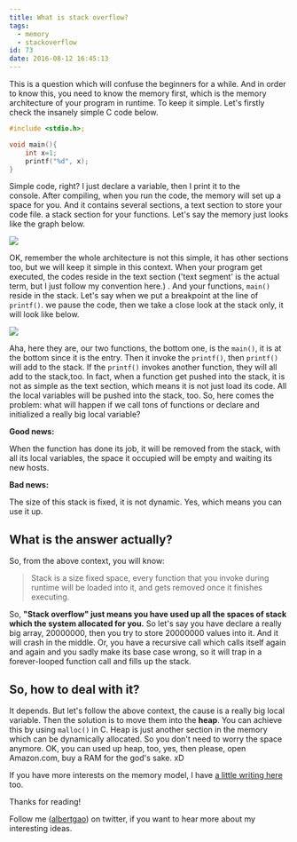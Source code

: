 ```yaml
---
title: What is stack overflow?
tags:
  - memory
  - stackoverflow
id: 73
date: 2016-08-12 16:45:13
---
```


This is a question which will confuse the beginners for a while. And in order to know this, you need to know the memory first, which is the memory architecture of your program in runtime. To keep it simple. Let's firstly check the insanely simple C code below.

<!--more-->

```c
#include <stdio.h>;

void main(){
    int x=1;
    printf("%d", x);
}
```

Simple code, right? I just declare a variable, then I print it to the console. After compiling, when you run the code, the memory will set up a space for you. And it contains several sections, a text section to store your code file. a stack section for your functions. Let's say the memory just looks like the graph below.

![](/images/Screen-Shot-2016-08-12-at-16.18.34.png)

OK, remember the whole architecture is not this simple, it has other sections too, but we will keep it simple in this context. When your program get executed, the codes reside in the text section ('text segment' is the actual term, but I just follow my convention here.) . And your functions, `main()` reside in the stack. Let's say when we put a breakpoint at the line of `printf()`. we pause the code, then we take a close look at the stack only, it will look like below.

![](/images/Screen-Shot-2016-08-12-at-16.25.19.png)

Aha, here they are, our two functions, the bottom one, is the `main()`, it is at the bottom since it is the entry. Then it invoke the `printf()`, then `printf()` will add to the stack. If the `printf()` invokes another function, they will all add to the stack,too. In fact, when a function get pushed into the stack, it is not as simple as the text section, which means it is not just load its code. All the local variables will be pushed into the stack, too. So, here comes the problem: what will happen if we call tons of functions or declare and initialized a really big local variable?

**Good news:**

When the function has done its job, it will be removed from the stack, with all its local variables, the space it occupied will be empty and waiting its new hosts.

**Bad news:**

The size of this stack is fixed, it is not dynamic. Yes, which means you can use it up.

## What is the answer actually?

So, from the above context, you will know:

> Stack is a size fixed space, every function that you invoke during runtime will be loaded into it, and gets removed once it finishes executing.

So, **"Stack overflow" just means you have used up all the spaces of stack which the system allocated for you.** So let's say you have declare a really big array, 20000000, then you try to store 20000000 values into it. And it will crash in the middle. Or, you have a recursive call which calls itself again and again and you sadly make its base case wrong, so it will trap in a forever-looped function call and fills up the stack.

## So, how to deal with it?

It depends. But let's follow the above context, the cause is a really big local variable. Then the solution is to move them into the **heap**. You can achieve this by using `malloc()` in C. Heap is just another section in the memory which can be dynamically allocated. So you don't need to worry the space anymore. OK, you can used up heap, too, yes, then please, open Amazon.com, buy a RAM for the god's sake. xD

If you have more interests on the memory model, I have [a little writing here](/2016/08/13/understand-when-to-use-pointer-in-c-and-the-memory-model-in-programming/) too.

Thanks for reading!

Follow me (<a href='https://twitter.com/albertgao' target="_blank" rel="noopener noreferrer">albertgao</a>) on twitter, if you want to hear more about my interesting ideas.
